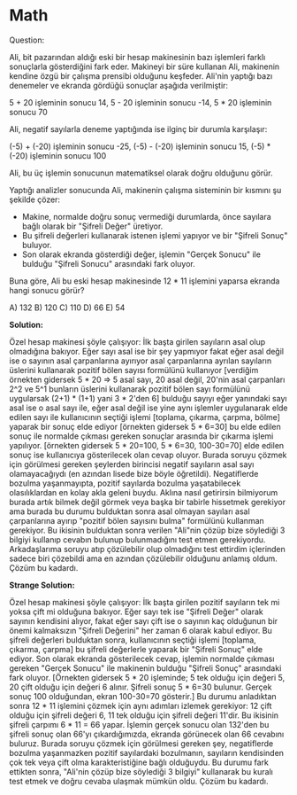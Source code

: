 # Math

Question:

Ali, bit pazarından aldığı eski bir hesap makinesinin bazı işlemleri farklı sonuçlarla gösterdiğini fark eder. Makineyi bir süre kullanan Ali, makinenin kendine özgü bir çalışma prensibi olduğunu keşfeder. Ali'nin yaptığı bazı denemeler ve ekranda gördüğü sonuçlar aşağıda verilmiştir:

5 + 20 işleminin sonucu 14,
5 - 20 işleminin sonucu -14,
5 * 20 işleminin sonucu 70

Ali, negatif sayılarla deneme yaptığında ise ilginç bir durumla karşılaşır:

(-5) + (-20) işleminin sonucu -25,
(-5) - (-20) işleminin sonucu 15,
(-5) * (-20) işleminin sonucu 100

Ali, bu üç işlemin sonucunun matematiksel olarak doğru olduğunu görür.

Yaptığı analizler sonucunda Ali, makinenin çalışma sisteminin bir kısmını şu şekilde çözer:

   * Makine, normalde doğru sonuç vermediği durumlarda, önce sayılara bağlı olarak bir "Şifreli Değer" üretiyor.
   * Bu şifreli değerleri kullanarak istenen işlemi yapıyor ve bir "Şifreli Sonuç" buluyor.
   * Son olarak ekranda gösterdiği değer, işlemin "Gerçek Sonucu" ile bulduğu "Şifreli Sonucu" arasındaki fark oluyor.

Buna göre, Ali bu eski hesap makinesinde 12 * 11 işlemini yaparsa ekranda hangi sonucu görür?

A) 132
B) 120
C) 110
D) 66
E) 54


**Solution:**

Özel hesap makinesi şöyle çalışıyor: İlk başta girilen sayıların asal olup olmadığına bakıyor. Eğer sayı asal ise bir şey yapmıyor fakat eğer asal değil ise o sayının asal çarpanlarına ayırıyor asal çarpanlarına ayrılan sayıların üslerini kullanarak pozitif bölen sayısı formülünü kullanıyor [verdiğim örnekten gidersek 5 * 20 =>  5 asal sayı, 20 asal değil, 20'nin asal çarpanları 2^2 ve 5^1 bunların üslerini kullanarak pozitif bölen sayı formülünü uygularsak (2+1) * (1+1) yani 3 * 2'den 6] bulduğu sayıyı eğer yanındaki sayı asal ise o asal sayı ile, eğer asal değil ise yine aynı işlemler uygulanarak elde edilen sayı ile kullanıcının seçtiği işlemi [toplama, çıkarma, çarpma, bölme] yaparak bir sonuç elde ediyor [örnekten gidersek 5 * 6=30] bu elde edilen sonuç ile normalde çıkması gereken sonuçlar arasında bir çıkarma işlemi yapılıyor. [örnekten gidersek 5 * 20=100, 5 * 6=30, 100-30=70] elde edilen sonuç ise kullanıcıya gösterilecek olan cevap oluyor. Burada soruyu çözmek için görülmesi gereken şeylerden birincisi negatif sayıların asal sayı olamayacağıydı (en azından lisede bize böyle öğretildi). Negatiflerde bozulma yaşanmayıpta, pozitif sayılarda bozulma yaşatabilecek olasılıklardan en kolay akla geleni buydu. Aklına nasıl getirirsin bilmiyorum burada artık bilmek değil görmek veya başka bir tabirle hissetmek gerekiyor ama burada bu durumu bulduktan sonra asal olmayan sayıları asal çarpanlarına ayırıp "pozitif bölen sayısını bulma" formülünü kullanman gerekiyor. Bu ikisinin bulduktan sonra verilen "Ali"nin çözüp bize söylediği 3 bilgiyi kullanıp cevabın bulunup bulunmadığını test etmen gerekiyordu. Arkadaşlarıma soruyu atıp çözülebilir olup olmadığını test ettirdim içlerinden sadece biri çözebildi ama en azından çözülebilir olduğunu anlamış oldum. Çözüm bu kadardı. 

**Strange Solution:**

Özel hesap makinesi şöyle çalışıyor: İlk başta girilen pozitif sayıların tek mi yoksa çift mi olduğuna bakıyor. Eğer sayı tek ise "Şifreli Değer" olarak sayının kendisini alıyor, fakat eğer sayı çift ise o sayının kaç olduğunun bir önemi kalmaksızın "Şifreli Değerini" her zaman 6 olarak kabul ediyor. Bu şifreli değerleri bulduktan sonra, kullanıcının seçtiği işlemi [toplama, çıkarma, çarpma] bu şifreli değerlerle yaparak bir "Şifreli Sonuç" elde ediyor. Son olarak ekranda gösterilecek cevap, işlemin normalde çıkması gereken "Gerçek Sonucu" ile makinenin bulduğu "Şifreli Sonuç" arasındaki fark oluyor. [Örnekten gidersek 5 * 20 işleminde; 5 tek olduğu için değeri 5, 20 çift olduğu için değeri 6 alınır. Şifreli sonuç 5 * 6=30 bulunur. Gerçek sonuç 100 olduğundan, ekran 100-30=70 gösterir.] Bu durumu anladıktan sonra 12 * 11 işlemini çözmek için aynı adımları izlemek gerekiyor: 12 çift olduğu için şifreli değeri 6, 11 tek olduğu için şifreli değeri 11'dir. Bu ikisinin şifreli çarpımı 6 * 11 = 66 yapar. İşlemin gerçek sonucu olan 132'den bu şifreli sonuç olan 66'yı çıkardığımızda, ekranda görünecek olan 66 cevabını buluruz. Burada soruyu çözmek için görülmesi gereken şey, negatiflerde bozulma yaşanmazken pozitif sayılardaki bozulmanın, sayıların kendisinden çok tek veya çift olma karakteristiğine bağlı olduğuydu. Bu durumu fark ettikten sonra, "Ali'nin çözüp bize söylediği 3 bilgiyi" kullanarak bu kuralı test etmek ve doğru cevaba ulaşmak mümkün oldu. Çözüm bu kadardı.
